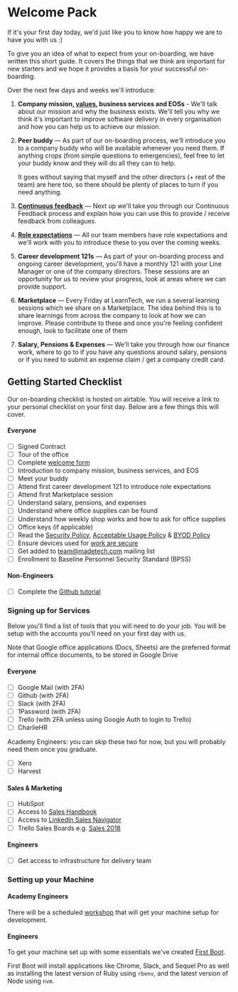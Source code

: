 # Welcome Pack

If it's your first day today, we'd just like you to know how happy we are to have you with us :)

To give you an idea of what to expect from your on-boarding, we have written this short guide. It covers the things that we think are important for new starters and we hope it provides a basis for your successful on-boarding.

Over the next few days and weeks we'll introduce:

1. **Company mission, [values](https://github.com/madetech/handbook#our-values), business services and EOSs** - We'll talk about our mission and why the business exists. We'll tell you why we think it's important to improve software delivery in every organisation and how you can help us to achieve our mission.
2. **Peer buddy** — As part of our on-boarding process, we'll introduce you to a company buddy who will be available whenever you need them. If anything crops (from simple questions to emergencies), feel free to let your buddy know and they will do all they can to help.

   It goes without saying that myself and the other directors (+ rest of the team) are here too, so there should be plenty of places to turn if you need anything.
3. [**Continuous feedback**](https://github.com/madetech/handbook/blob/master/team-norms/continuous_feedback.md) — Next up we'll take you through our Continuous Feedback process and explain how you can use this to provide / receive feedback from colleagues.
4. [**Role expectations**](https://github.com/madetech/handbook/tree/master/roles/) — All our team members have role expectations and we'll work with you to introduce these to you over the coming weeks.
5. **Career development 121s** — As part of your on-boarding process and ongoing career development, you'll have a monthly 121 with your Line Manager or one of the company directors. These sessions are an opportunity for us to review your progress, look at areas where we can provide support.
6. **Marketplace** — Every Friday at LearnTech, we run a several learning sessions which we share on a Marketplace. The idea behind this is to share learnings from across the company to look at how we can improve. Please contribute to these and once you're feeling confident enough, look to facilitate one of them
7. **Salary, Pensions & Expenses** — We'll take you through how our finance work, where to go to if you have any questions around salary, pensions or if you need to submit an expense claim / get a company credit card.

## Getting Started Checklist

Our on-boarding checklist is hosted on airtable. You will receive a link to your personal checklist on your first day. Below are a few things this will cover.

#### Everyone

* [ ] Signed Contract
* [ ] Tour of the office
* [ ] Complete [welcome form](https://madetech.typeform.com/to/neqgrr)
* [ ] Introduction to company mission, business services, and EOS
* [ ] Meet your buddy
* [ ] Attend first career development 121 to introduce role expectations
* [ ] Attend first Marketplace session
* [ ] Understand salary, pensions, and expenses
* [ ] Understand where office supplies can be found
* [ ] Understand how weekly shop works and how to ask for office supplies
* [ ] Office keys (if applicable)
* [ ] Read the [Security Policy](../guides/security/security_policy.md), [Acceptable Usage Policy](../guides/security/acceptable_usage_policy.md) & [BYOD Policy](../guides/security/byod.md)
* [ ] Ensure devices used for [work are secure](../guides/security/protect_the_company.md)
* [ ] Get added to team@madetech.com mailing list
* [ ] Enrollment to Baseline Personnel Security Standard (BPSS)

#### Non-Engineers
* [ ] Complete the [Github tutorial](https://guides.github.com/activities/hello-world/)



### Signing up for Services

Below you'll find a list of tools that you will need to do your job. You will be setup with the accounts you'll need on your first day with us.

Note that Google office applications (Docs, Sheets) are the preferred format for internal office documents, to be stored in Google Drive

#### Everyone

* [ ] Google Mail (with 2FA)
* [ ] Github (with 2FA)
* [ ] Slack (with 2FA)
* [ ] 1Password (with 2FA)
* [ ] Trello (with 2FA unless using Google Auth to login to Trello)
* [ ] CharlieHR

Academy Engineers: you can skip these two for now, but you will probably need them once you graduate.

* [ ] Xero
* [ ] Harvest

#### Sales & Marketing

* [ ] HubSpot
* [ ] Access to [Sales Handbook](https://github.com/madetech/sales-handbook)
* [ ] Access to [LinkedIn Sales Navigator](https://www.linkedin.com/sales/)
* [ ] Trello Sales Boards e.g. [Sales 2018](https://trello.com/b/r2JnD6Nm/sales-2018)

#### Engineers

* [ ] Get access to infrastructure for delivery team

### Setting up your Machine

#### Academy Engineers

There will be a scheduled [workshop](https://github.com/madetech/learn/tree/master/workshops/00-Setup-Workshop) that will get your machine setup for development.

#### Engineers

To get your machine set up with some essentials we've created [First Boot](https://github.com/madetech/first-boot).

First Boot will install applications like Chrome, Slack, and Sequel Pro as well as installing the latest version of Ruby using `rbenv`, and the latest version of Node using `nvm`.
